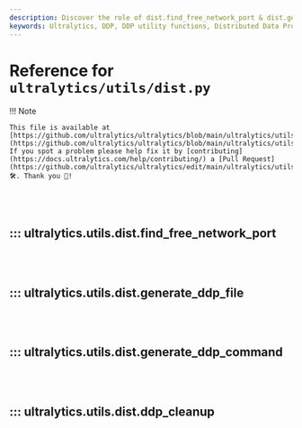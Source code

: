 ```yaml
---
description: Discover the role of dist.find_free_network_port & dist.generate_ddp_command in Ultralytics DDP utilities. Use our guide for efficient deployment.
keywords: Ultralytics, DDP, DDP utility functions, Distributed Data Processing, find free network port, generate DDP command
---
```


# Reference for `ultralytics/utils/dist.py`

!!! Note

    This file is available at [https://github.com/ultralytics/ultralytics/blob/main/ultralytics/utils/dist.py](https://github.com/ultralytics/ultralytics/blob/main/ultralytics/utils/dist.py). If you spot a problem please help fix it by [contributing](https://docs.ultralytics.com/help/contributing/) a [Pull Request](https://github.com/ultralytics/ultralytics/edit/main/ultralytics/utils/dist.py) 🛠️. Thank you 🙏!

<br><br>

## ::: ultralytics.utils.dist.find_free_network_port

<br><br>

## ::: ultralytics.utils.dist.generate_ddp_file

<br><br>

## ::: ultralytics.utils.dist.generate_ddp_command

<br><br>

## ::: ultralytics.utils.dist.ddp_cleanup

<br><br>
